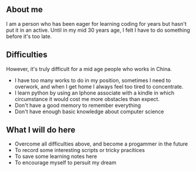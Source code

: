 ## About me
I am a person who has been eager for learning coding for years but hasn't put it in an active. Until in my mid 30 years age, I felt I have to do something before it's too late.

## Difficulties
However, it's truly difficult for a mid age people who works in China.
* I have too many works to do in my position, sometimes I need to overwork, and when I get home I always feel too tired to concentrate.
* I learn python by using an Iphone associate with a kindle in which circumstance it would cost me more obstacles than expect.
* Don't have a good memory to remember everything
* Don't have enough basic knowledge about computer science

## What I will do here
* Overcome all difficulties above, and become a progammer in the future
* To record some interesting scripts or tricky pracitices
* To save some learning notes here
* To encourage myself to persuit my dream
